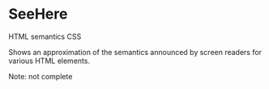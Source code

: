 SeeHere
=======

HTML semantics CSS


Shows an approximation of the semantics announced by screen readers for various HTML elements.

Note: not complete

